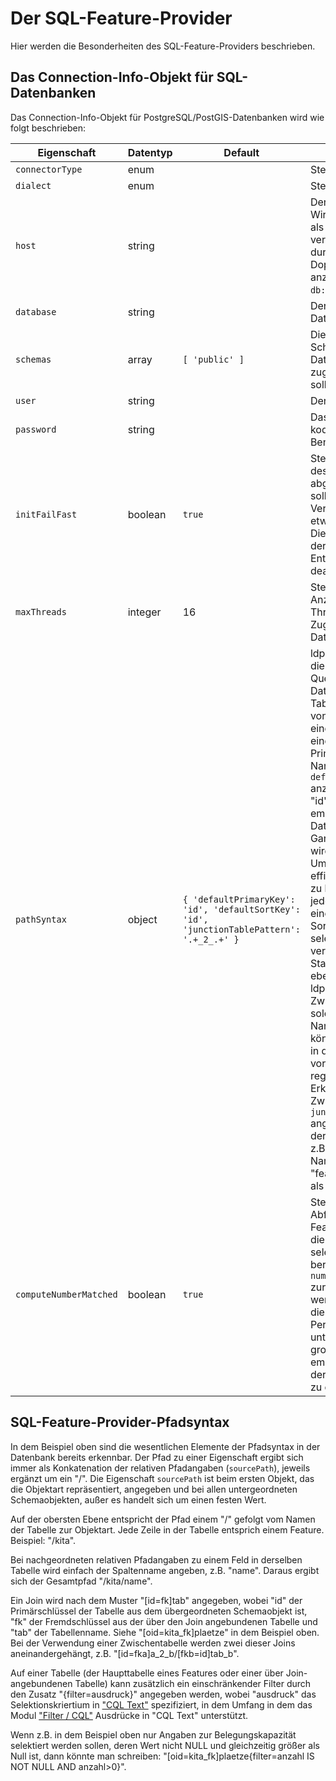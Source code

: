 # Der SQL-Feature-Provider

Hier werden die Besonderheiten des SQL-Feature-Providers beschrieben.

<a name="connection-info"></a>

## Das Connection-Info-Objekt für SQL-Datenbanken

Das Connection-Info-Objekt für PostgreSQL/PostGIS-Datenbanken wird wie folgt beschrieben:

|Eigenschaft |Datentyp |Default |Beschreibung
| --- | --- | --- | ---
|`connectorType` |enum | |Stets `SLICK`.
|`dialect` |enum | |Stets `PGIS`.
|`host` |string | |Der Datenbankhost. Wird ein anderer Port als der Standardport verwendet, ist dieser durch einen Doppelpunkt getrennt anzugeben, z.B. `db:30305`.
|`database` |string | |Der Name der Datenbank.
|`schemas` |array |`[ 'public' ]` |Die Namen der Schemas in der Datenbank, auf die zugegriffen werden soll.
|`user` |string | |Der Benutzername.
|`password` |string | |Das mit base64 kodierte Passwort des Benutzers.
|`initFailFast` |boolean |`true` |Steuert, ob das Starten des Feature-Providers abgebrochen werden soll, wenn der Verbindungsaufbau etwas länger dauert. Diese Option sollte in der Regel nur auf Entwicklungssystemen deaktiviert werden.
|`maxThreads` |integer |16 |Steuert die maximale Anzahl von parallelen Threads für den Zugriff auf die Datenbank.
|`pathSyntax` |object |`{ 'defaultPrimaryKey': 'id', 'defaultSortKey': 'id', 'junctionTablePattern': '.+_2_.+' }` |ldproxy erwartet für die Ausführung von Queries auf der Datenbank in jeder Tabelle, mit Ausnahme von Zwischentabellen, eine Spalte mit einen eindeutigen Primärschlüssel. Der Name ist in `defaultPrimaryKey` anzugeben, Default ist "id". Es wird empfohlen, dass als Datentyp eine Ganzzahl verwendet wird.<br>Um das Paging effizient unterstützen zu können, wird bei jeder dieser Tabellen eine Spalte zum Sortieren der selektierten Objekte verwendet. Standardmäßig ist dies ebenso die Spalte "id".<br>ldproxy muss Zwischentabellen als solche über den Namen erkennen können. Sofern diese in der Datenbank vorkommen, muss der reguläre Ausdruck zur Erkennung der Zwischentabellen in `junctionTablePattern` angegeben werden, der Default erkennt z.B. eine Tabelle mit Namen "featurea_2_featureb" als Zwischentabelle.
|`computeNumberMatched` |boolean |`true` |Steuert, ob bei Abfragen auf der Features-Ressource die Anzahl der selektierten Features berechnet und in `numberMatched` zurückgegeben werden soll oder ob dies aus Performancegründen unterbleiben soll. Bei großen Datensätzen empfiehlt es sich in der Regel, die Option zu deaktivieren.

<a name="path-syntax"></a>

## SQL-Feature-Provider-Pfadsyntax

In dem Beispiel oben sind die wesentlichen Elemente der Pfadsyntax in der Datenbank bereits erkennbar. Der Pfad zu einer Eigenschaft ergibt sich immer als Konkatenation der relativen Pfadangaben (`sourcePath`), jeweils ergänzt um ein "/". Die Eigenschaft `sourcePath` ist beim ersten Objekt, das die Objektart repräsentiert, angegeben und bei allen untergeordneten Schemaobjekten, außer es handelt sich um einen festen Wert.

Auf der obersten Ebene entspricht der Pfad einem "/" gefolgt vom Namen der Tabelle zur Objektart. Jede Zeile in der Tabelle entsprich einem Feature. Beispiel: "/kita".

Bei nachgeordneten relativen Pfadangaben zu einem Feld in derselben Tabelle wird einfach der Spaltenname angeben, z.B. "name". Daraus ergibt sich der Gesamtpfad "/kita/name".

Ein Join wird nach dem Muster "[id=fk]tab" angegeben, wobei "id" der Primärschlüssel der Tabelle aus dem übergeordneten Schemaobjekt ist, "fk" der Fremdschlüssel aus der über den Join angebundenen Tabelle und "tab" der Tabellenname. Siehe "[oid=kita_fk]plaetze" in dem Beispiel oben. Bei der Verwendung einer Zwischentabelle werden zwei dieser Joins aneinandergehängt, z.B. "[id=fka]a_2_b/[fkb=id]tab_b".

Auf einer Tabelle (der Haupttabelle eines Features oder einer über Join-angebundenen Tabelle) kann zusätzlich ein einschränkender Filter durch den Zusatz "{filter=ausdruck}" angegeben werden, wobei "ausdruck" das Selektionskriertium in ["CQL Text"](http://docs.opengeospatial.org/DRAFTS/19-079.html#cql-text) spezifiziert, in dem Umfang in dem das Modul ["Filter / CQL"](#module-filter) Ausdrücke in "CQL Text" unterstützt.

Wenn z.B. in dem Beispiel oben nur Angaben zur Belegungskapazität selektiert werden sollen, deren Wert nicht NULL und gleichzeitig größer als Null ist, dann könnte man schreiben: "[oid=kita_fk]plaetze{filter=anzahl IS NOT NULL AND anzahl>0}".
